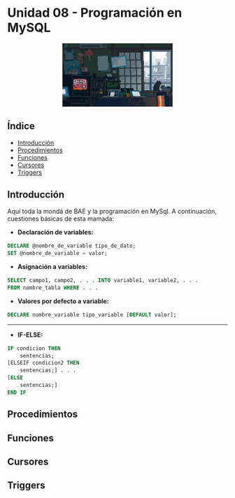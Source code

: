 # Unidad 08 - Programación en MySQL

<div align=center>
    <img src="../../images/bg1.gif" alt="bg" width="50%">
</div>

## Índice

- [Introducción](#introducción)
- [Procedimientos](#procedimientos)
- [Funciones](#funciones)
- [Cursores](#cursores)
- [Triggers](#triggers)

## Introducción

Aquí toda la mondá de BAE y la programación en MySql. A continuación, cuestiones básicas de esta mamada:

- __Declaración de variables:__
```sql
DECLARE @nombre_de_variable tipo_de_dato;
SET @nombre_de_variable = valor;
```

- __Asignación a variables:__
```sql
SELECT campo1, campo2, . . . INTO variable1, variable2, . . . 
FROM nombre_tabla WHERE . . .
```

- __Valores por defecto a variable:__
```sql
DECLARE nombre_variable tipo_variable [DEFAULT valor];
```

---

- __IF-ELSE:__
```sql
IF condicion THEN
    sentencias;
[ELSEIF condicion2 THEN
    sentencias;] . . .
[ELSE 
    sentencias;]
END IF
```


## Procedimientos

## Funciones

## Cursores

## Triggers